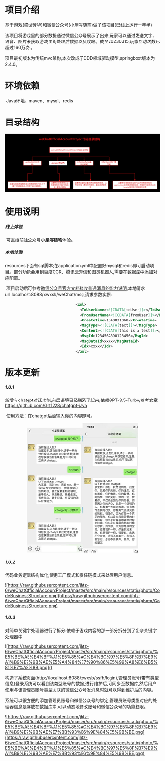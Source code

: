 # 项目介绍

​    基于游戏(盛世芳华)和微信公众号(小屋写随笔)做了该项目(已线上运行一年半)

​    该项目将游戏里的部分数据通过微信公众号展示了出来,玩家可以通过发送文字、语音、图片来获取游戏里的处理后数据以及攻略。截至20230315,玩家互动次数已超过160万次·。

​    项目最初版本为传统mvc架构,本次改成了DDD领域驱动模型,springboot版本为2.4.0。

# 环境依赖

​    Java环境、maven、mysql、redis

# 目录结构

![DDD领域驱动设计代码结构](https://raw.githubusercontent.com/jhtz-6/weChatOfficialAccountProject/master/src/main/resources/static/photo/DDD01.jpg)

# 使用说明

#####     线上体验

​    可直接前往公众号**小屋写随笔**体验。

#####     本地体验

​    resources下面有sql脚本;在application.yml中配置好mysql和redis即可启动项目。部分功能会用到百度OCR、腾讯云短信和图灵机器人,需要在数据库中添加对应配置。

​    项目启动后可参考[微信公众号官方文档接收普通消息的能力说明](https://developers.weixin.qq.com/doc/offiaccount/Message_Management/Receiving_standard_messages.html),本地请求url:localhost:8088/xwxsb/weChat/msg,请求参数实例:

```xml
                                <xml>
                                  <ToUserName><![CDATA[toUser]]></ToUserName>
                                  <FromUserName><![CDATA[fromUser]]></FromUserName>
                                  <CreateTime>1348831860</CreateTime>
                                  <MsgType><![CDATA[text]]></MsgType>
                                  <Content><![CDATA[this is a test]]></Content>
                                  <MsgId>1234567890123456</MsgId>
                                  <MsgDataId>xxxx</MsgDataId>
                                  <Idx>xxxx</Idx>
                                </xml>
```

# 版本更新

##### 1.0.1

​    新增与chatgpt对话功能,前后语境已经联系了起来;依赖GPT-3.5-Turbo;参考文章 https://github.com/Grt1228/chatgpt-java

​    使用方法：在chatgpt后面输入你的内容即可。

<center>
<figure>
<img src="https://raw.githubusercontent.com/jhtz-6/weChatOfficialAccountProject/master/src/main/resources/static/photo/chatgpt001.jpg" /><img src="https://raw.githubusercontent.com/jhtz-6/weChatOfficialAccountProject/master/src/main/resources/static/photo/chatgpt002.jpg" />
</figure>
</center>

##### 1.0.2

代码业务逻辑结构优化,使用工厂模式和责任链模式来处理用户消息。

![https://raw.githubusercontent.com/jhtz-6/weChatOfficialAccountProject/master/src/main/resources/static/photo/CodeBusinessStructure.png](https://raw.githubusercontent.com/jhtz-6/weChatOfficialAccountProject/master/src/main/resources/static/photo/CodeBusinessStructure.png)

##### 1.0.3

对简单关键字处理器进行了拆分:依赖于游戏内容的那一部分拆分到了复杂关键字处理器中

![https://raw.githubusercontent.com/jhtz-6/weChatOfficialAccountProject/master/src/main/resources/static/photo/%E5%BE%AE%E4%BF%A1%E5%85%AC%E4%BC%97%E5%8F%B7%E9%A1%B9%E7%9B%AE%E5%A4%84%E7%90%86%E5%99%A8%E6%B5%81%E7%A8%8B.png]()

构造了系统页面(http://localhost:8088/xwxsb/ssfh/login),管理员账号(带有类型信息)登录系统可以看到该类型账号的数据,进行维护后,可同步至数据库,然后用户使用与该管理员账号类型关联的微信公众号发消息时就可以得到维护后的内容。

系统可以很方便的添加管理员账号和微信公众号的绑定;管理员账号类型对应的处理器信息是存放在数据库中,可以动态地修改账号和微信公众号的功能权限。

![https://raw.githubusercontent.com/jhtz-6/weChatOfficialAccountProject/master/src/main/resources/static/photo/%E5%BE%AE%E4%BF%A1%E5%85%AC%E4%BC%97%E5%8F%B7%E9%A1%B9%E7%9B%AE%E7%BB%93%E6%9E%84%E5%9B%BE.png](https://raw.githubusercontent.com/jhtz-6/weChatOfficialAccountProject/master/src/main/resources/static/photo/%E5%BE%AE%E4%BF%A1%E5%85%AC%E4%BC%97%E5%8F%B7%E9%A1%B9%E7%9B%AE%E7%BB%93%E6%9E%84%E5%9B%BE.png)
